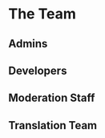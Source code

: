 # The Team

## Admins
<Person
  avatar="https://cdn.discordapp.com/avatars/135923847147945985/a_070ba35184aeb8e92b12065333210d5d.png"
  imageClass="rounded"
  name="Coolguy3289"
  subtitle="SysAdmin">
  <a title="Website" href="https://thegamingcorner.net">
    <icon-site/>
  </a>
  <a title="GitHub" href="https://github.com/Coolguy3289">
    <icon-github/>
  </a>
  <a title="Twitter" href="https://twitter.com/DJCoolguy3289">
    <icon-twitter/>
  </a>
</Person>
<Person
  avatar="https://avatars1.githubusercontent.com/u/16436920?s=2048&v=4"
  imageClass="rounded"
  name="Yooks"
  subtitle="Policy Manager"/>

## Developers
<Person
  avatar="https://avatars2.githubusercontent.com/u/37413895?s=2048&v=4"
  imageClass="rounded"
  name="Yamboy"
  subtitle="Backend Developer"/>
<Person
  avatar="https://snazzah.com/i/snazzah4r.png"
  imageClass="rounded"
  name="Snazzah"
  subtitle="Frontend Developer">
  <a title="Website" href="https://snazzah.com/">
    <icon-site/>
  </a>
  <a title="GitHub" href="https://github.com/Snazzah">
    <icon-github/>
  </a>
  <a title="Twitter" href="https://twitter.com/Snazzah">
    <icon-twitter/>
  </a>
</Person>

## Moderation Staff
<Person 
  avatar="https://cdn.discordapp.com/avatars/129693097431924736/a_e5f8c34d381612f3c7db389ffb283067.png"
  imageClass="rounded"
  name="Mystic"
  subtitle="Moderator and Support Staff"/>
<Person
  avatar="https://cdn.discordapp.com/avatars/162381280330121216/e48ef347c9026e48fff482a88ca7ba1d.png"
  imageClass="rounded"
  name="Clab"
  subtitle="Moderator and Support Staff"/>
<Person
  avatar="https://cdn.discordapp.com/avatars/290384363076714496/c498c6ca571ecede3bd9f0abbbbcfa7c.png"
  imageClass="rounded"
  name="Techguy9078"
  subtitle="Moderator and Support Staff"/>

## Translation Team
<Person name="kcSeb"/>
<Person name="Saederup92"/>
<Person name="Setrin"/>
<Person name="dragon-kurve"/>
<Person name="infinite-persistence"/>
<Person name="Jerbod"/>
<Person name="Lobo Metalurgico"/>
<Person name="Mackan"/>
<Person name="MercyMe"/>
<Person name="Seadox"/>
